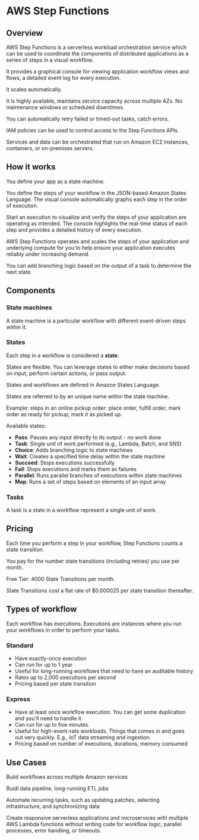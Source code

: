 # AWS Step Functions

## Overview

AWS Step Functions is a serverless workload orchestration service which can be used to coordinate the components of distributed applications as a series of steps in a visual workflow.

It provides a graphical console for viewing application workflow views and flows, a detailed event log for every execution.

It scales automatically.

It is highly available, maintains service capacity across multiple AZs. No maintenance windows or scheduled downtimes.
 
You can automatically retry failed or timed-out tasks, catch errors.

IAM policies can be used to control access to the Step Functions APIs.

Services and data can be orchestrated that run on Amazon EC2 instances, containers, or on-premises servers.


## How it works

You define your app as a state machine.

You define the steps of your workflow in the JSON-based Amazon States Language. The visual console automatically graphs each step in the order of execution.

Start an execution to visualize and verify the steps of your application are operating as intended. The console highlights the real-time status of each step and provides a detailed history of every execution.

AWS Step Functions operates and scales the steps of your application and underlying compute for you to help ensure your application executes reliably under increasing demand.

You can add branching logic based on the output of a task to determine the next state.


## Components

### State machines

A state machine is a particular workflow with different event-driven steps within it.

### States

Each step in a workflow is considered a **state**.

States are flexible. You can leverage states to either make decisions based on input, perform certain actions, or pass output.

States and workflows are defined in Amazon States Language.

States are referred to by an unique name within the state machine.

Example: steps in an online pickup order: place order, fulfill order, mark order as ready for pickup, mark it as picked up.

Available states:
- **Pass**: Passes any input directly to its output - no work done
- **Task**: Single unit of work performed (e.g., Lambda, Batch, and SNS)
- **Choice**: Adds branching logic to state machines
- **Wait**: Creates a specified time delay within the state machine
- **Succeed**: Stops executions successfully
- **Fail**: Stops executions and marks them as failures
- **Parallel**: Runs parallel branches of executions within state machines
- **Map**: Runs a set of steps based on elements of an input array

### Tasks

A task is a state in a workflow represent a single unit of work.


## Pricing

Each time you perform a step in your workflow, Step Functions counts a state transition.

You pay for the number state transitions (including retries) you use per month. 

Free Tier: 4000 State Transitions per month.

State Transitions cost a flat rate of $0.000025 per state transition thereafter.


## Types of workflow

Each workflow has executions. Executions are instances where you run your workflows in order to perform your tasks.

### Standard

- Have exactly-once execution
- Can run for up to 1 year
- Useful for long-running workflows that need to have an auditable history
- Rates up to 2,000 executions per second
- Pricing based per state transition

### Express

- Have at least once workflow execution. You can get some duplication and you'll need to handle it.
- Can run for up to five minutes.
- Useful for high-event-rate workloads. Things that comes in and goes out very quickly. E.g., IoT data streaming and ingestion.
- Pricing based on number of executions, durations, memory consumed


## Use Cases

Build workflows across multiple Amazon services

Buidl data pipeline, long-running ETL jobs

Automate recurring tasks, such as updating patches, selecting infrastructure, and synchronizing data

Create responsive serverless applications and microservices with multiple AWS Lambda functions without writing code for workflow logic, parallel processes, error handling, or timeouts.